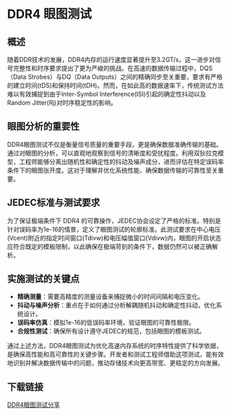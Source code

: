 # DDR4 眼图测试

## 概述

随着DDR技术的发展，DDR4内存的运行速度显著提升至3.2GT/s，这一进步对信号完整性和时序要求提出了更为严峻的挑战。在高速的数据传输过程中，DQS（Data Strobes）与DQ（Data Outputs）之间的精确同步至关重要，要求有严格的建立时间(tDS)和保持时间(tDH)。然而，在如此高的数据速率下，传统测试方法难以有效捕捉到由于Inter-Symbol Interference(ISI)引起的确定性抖动以及Random Jitter(Rj)对时序稳定性的影响。

## 眼图分析的重要性

DDR4眼图测试不仅是衡量信号质量的重要手段，更是确保数据准确传输的基础。通过对眼图的分析，可以直观地观察到信号的清晰度和受扰程度。利用双狄拉克模型，工程师能够分离出随机性和确定性的抖动及噪声成分，进而评估在特定误码率条件下的眼图张开度。这对于理解并优化系统性能、确保数据传输的可靠性至关重要。

## JEDEC标准与测试要求

为了保证极端条件下 DDR4 的可靠操作，JEDEC协会设定了严格的标准。特别是针对误码率为1e-16的情景，定义了眼图测试的轮廓标准。此测试要求在中心电压(Vcent)附近的指定时间窗口(Tdivw)和电压幅值窗口(Vdivw)内，眼图的开启状态应符合既定的模板限制，以此确保在极端苛刻的条件下，数据仍然可以被正确解析。

## 实施测试的关键点

- **精确测量**：需要高精度的测量设备来捕捉微小的时间间隔和电压变化。
- **抖动与噪声分析**：重点在于如何通过分析解耦随机抖动和确定性抖动，优化系统设计。
- **误码率仿真**：模拟1e-16的低误码率环境，验证眼图的可靠性极限。
- **合规性测试**：确保所有设计遵守JEDEC的规范，包括眼图的模板测试。

通过上述方法，DDR4眼图测试为优化高速内存系统的时序特性提供了科学依据，是确保高性能和高可靠性的关键步骤。开发者和测试工程师借助这项测试，能有效地识别并解决数据传输中的问题，推动存储技术向更高带宽、更稳定的方向发展。

## 下载链接

[DDR4眼图测试分享](https://pan.quark.cn/s/63654dcb8a74)
